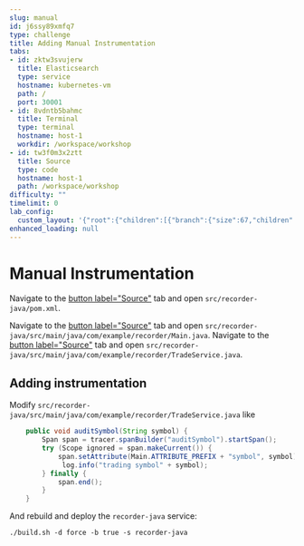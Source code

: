 ```yaml
---
slug: manual
id: j6ssy89xmfq7
type: challenge
title: Adding Manual Instrumentation
tabs:
- id: zktw3svujerw
  title: Elasticsearch
  type: service
  hostname: kubernetes-vm
  path: /
  port: 30001
- id: 8vdntb5bahmc
  title: Terminal
  type: terminal
  hostname: host-1
  workdir: /workspace/workshop
- id: tw3f0m3x2ztt
  title: Source
  type: code
  hostname: host-1
  path: /workspace/workshop
difficulty: ""
timelimit: 0
lab_config:
  custom_layout: '{"root":{"children":[{"branch":{"size":67,"children":[{"leaf":{"tabs":["zktw3svujerw","tw3f0m3x2ztt"],"activeTabId":"zktw3svujerw","size":82}},{"leaf":{"tabs":["8vdntb5bahmc"],"activeTabId":"8vdntb5bahmc","size":15}}]}},{"leaf":{"tabs":["assignment"],"activeTabId":"assignment","size":31}}],"orientation":"Horizontal"}}'
enhanced_loading: null
---
```

# Manual Instrumentation

Navigate to the [button label="Source"](tab-2) tab and open `src/recorder-java/pom.xml`.

Navigate to the [button label="Source"](tab-2) tab and open `src/recorder-java/src/main/java/com/example/recorder/Main.java`.
Navigate to the [button label="Source"](tab-2) tab and open `src/recorder-java/src/main/java/com/example/recorder/TradeService.java`.

## Adding instrumentation

Modify `src/recorder-java/src/main/java/com/example/recorder/TradeService.java` like

```java
    public void auditSymbol(String symbol) {
        Span span = tracer.spanBuilder("auditSymbol").startSpan();
        try (Scope ignored = span.makeCurrent()) {
            span.setAttribute(Main.ATTRIBUTE_PREFIX + "symbol", symbol);
             log.info("trading symbol" + symbol);
        } finally {
            span.end();
        }
    }
```

And rebuild and deploy the `recorder-java` service:
```bash,run
./build.sh -d force -b true -s recorder-java
```